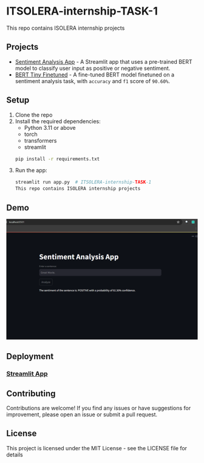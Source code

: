 # ITSOLERA-internship-TASK-1

This repo contains ISOLERA internship projects

## Projects

- [Sentiment Analysis App](app.py) - A Streamlit app that uses a pre-trained BERT model to classify user input as positive or negative sentiment.
- [BERT Tiny Finetuned](bert_tiny_finetuned-1) - A fine-tuned BERT model finetuned on a sentiment analysis task, with `accuracy` and `f1` score of `90.60%`.

## Setup

1. Clone the repo
2. Install the required dependencies:
   - Python 3.11 or above
   - torch
   - transformers
   - streamlit
   ```bash
   pip install -r requirements.txt
   ```
3. Run the app:
   ```bash
   streamlit run app.py  # ITSOLERA-internship-TASK-1
   This repo contains ISOLERA internship projects
   ```

## Demo

<img src='demo-pic.png'>

## Deployment

### [Streamlit App](https://reviews-sentiment-analysis.streamlit.app/)

## Contributing

Contributions are welcome! If you find any issues or have suggestions for improvement, please open an issue or submit a pull request.

## License

This project is licensed under the MIT License - see the LICENSE file for details
